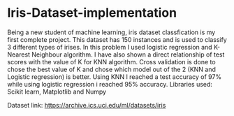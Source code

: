 # Iris-Dataset-implementation
Being a new student of machine learning, iris dataset classfication is my first complete project. This dataset has 150 instances and is used to classify 3 different types of irises. In this problem I used logistic regression and K-Nearest Neighbour algorithm. I have also shown a direct relationship of test scores with the value of K for KNN algorithm. Cross validation is done to chose the best value of K and chose which model out of the 2 (KNN and Logistic regression) is better. Using KNN I reached a test accuracy of 97% while using logistic regression i reached 95% accuracy.
Libraries used: Scikit learn, Matplotlib and Numpy

Dataset link: https://archive.ics.uci.edu/ml/datasets/iris
